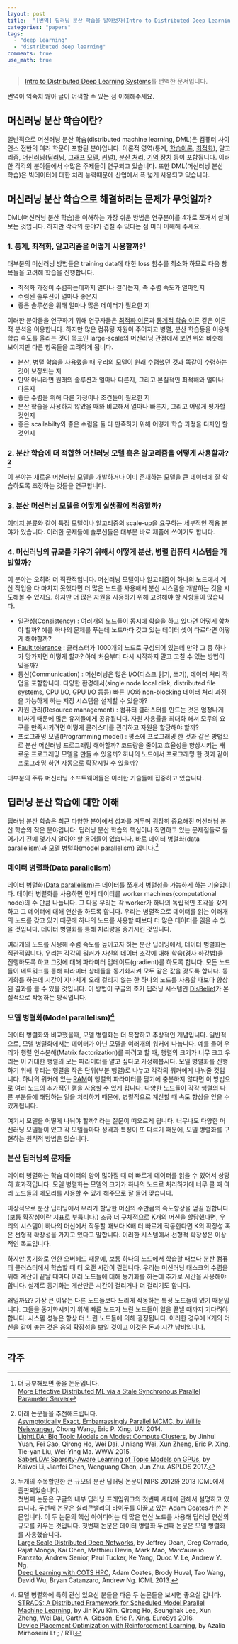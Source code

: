 ```yaml
---
layout: post
title:  "[번역] 딥러닝 분산 학습을 알아보자(Intro to Distributed Deep Learning Systems)"
categories: "papers"
tags:
  - "deep learning"
  - "distributed deep learning"
comments: true
use_math: true
---
```



> [Intro to Distributed Deep Learning Systems](https://medium.com/@Petuum/intro-to-distributed-deep-learning-systems-a2e45c6b8e7)를 번역한 문서입니다.

번역이 익숙치 않아 글이 어색할 수 있는 점 이해해주세요.

## 머신러닝 분산 학습이란?
일반적으로 머신러닝 분산 학습(distributed machine learning, DML)은 컴퓨터 사이언스 전반의 여러 학문이 포함된 분야입니다. 이론적 영역(통계, [학습이론](https://en.wikipedia.org/wiki/Computational_learning_theory), [최적화](https://en.wikipedia.org/wiki/Mathematical_optimization)), 알고리즘, [머신러닝](https://en.wikipedia.org/wiki/Machine_learning)([딥러닝](https://en.wikipedia.org/wiki/Deep_learning), [그래프 모델](https://en.wikipedia.org/wiki/Graphical_model), [커널](https://en.wikipedia.org/wiki/Kernel_method)), [분산 처리](https://en.wikipedia.org/wiki/Distributed_computing), [기억 장치](https://en.wikipedia.org/wiki/Computer_data_storage) 등이 포함됩니다. 이러한 각각의 분야들에서 수많은 주제들이 연구되고 있습니다. 또한 DML(머신러닝 분산 학습)은 빅데이터에 대한 처리 능력때문에 산업에서 폭 넓게 사용되고 있습니다.

## 머신러닝 분산 학습으로 해결하려는 문제가 무엇일까?
DML(머신러닝 분산 학습)을 이해하는 가장 쉬운 방법은 연구분야를 4개로 쪼개서 살펴보는 것입니다. 하지만 각각의 분야가 겹칠 수 있다는 점 미리 이해해 주세요.

### 1. 통계, 최적화, 알고리즘을 어떻게 사용할까?[^1]
대부분의 머신러닝 방법들은 training data에 대한 loss 함수를 최소화 하므로 다음 항목들을 고려해 학습을 진행합니다.

- 최적화 과정이 수렴하는데까지 얼마나 걸리는지, 즉 수렴 속도가 얼마인지
- 수렴된 솔루션이 얼마나 좋은지
- 좋은 솔루션을 위해 얼마나 많은 데이터가 필요한 지

이러한 분야들을 연구하기 위해 연구자들은 [최적화 이론](https://en.wikipedia.org/wiki/Mathematical_optimization)과 [통계적 학습 이론](https://en.wikipedia.org/wiki/Statistical_learning_theory) 같은 이론적 분석을 이용합니다. 하지만 많은 컴퓨팅 자원이 주어지고 병렬, 분산 학습등을 이용해 학습 속도를 올리는 것이 목표인 large-scale의 머신러닝 관점에서 보면 위와 비슷해 보이지만 다른 항목들을 고려하게 됩니다.

- 분산, 병렬 학습을 사용했을 때 우리의 모델이 원래 수렴했던 것과 똑같이 수렴하는 것이 보장되는 지
- 만약 아니라면 원래의 솔루션과 얼마나 다른지, 그리고 본질적인 최적해와 얼마나 다른지
- 좋은 수렴을 위해 다른 가정이나 조건들이 필요한 지
- 분산 학습을 사용하지 않았을 때와 비교해서 얼마나 빠른지, 그리고 어떻게 평가할 것인지
- 좋은 scailabilty와 좋은 수렴을 둘 다 만족하기 위해 어떻게 학습 과정을 디자인 할 것인지

### 2. 분산 학습에 더 적합한 머신러닝 모델 혹은 알고리즘을 어떻게 사용할까?[^2]
이 분야는 새로운 머신러닝 모델을 개발하거나 이미 존재하는 모델을 큰 데이터에 잘 학습하도록 조정하는 것들을 연구합니다.

### 3. 분산 머신러닝 모델을 어떻게 실생활에 적용할까?
[이미지 분류](https://en.wikipedia.org/wiki/Computer_vision#Recognition)와 같이 특정 모델이나 알고리즘의 scale-up을 요구하는 세부적인 적용 분야가 있습니다. 이러한 문제들에 솔루션들은 대부분 바로 제품에 쓰이기도 합니다.

### 4. 머신러닝의 규모를 키우기 위해서 어떻게 분산, 병렬 컴퓨터 시스템을 개발할까?
이 분야는 오히려 더 직관적입니다. 머신러닝 모델이나 알고리즘이 하나의 노드에서 계산 작업을 다 마치지 못했다면 더 많은 노드를 사용해서 분산 시스템을 개발하는 것을 시도해볼 수 있지요. 하지만 더 많은 자원을 사용하기 위해 고려해야 할 사항들이 많습니다.

- 일관성(Consistency) : 여러개의 노드들이 동시에 학습을 하고 있다면 어떻게 합쳐야 할까? 예를 하나의 문제를 푸는데 노드마다 갖고 있는 데이터 셋이 다르다면 어떻게 해야할까?
- [Fault tolerance](https://en.wikipedia.org/wiki/Fault_tolerance) : 클러스터가 1000개의 노드로 구성되어 있는데 만약 그 중 하나가 망가지면 어떻게 할까? 아예 처음부터 다시 시작하지 말고 고칠 수 있는 방법이 있을까?
- 통신(Communication) : 머신러닝은 많은 I/O(디스크 읽기, 쓰기), 데이터 처리 작업을 포함합니다. 다양한 환경에서(single node local disk, distributed file systems, CPU I/O, GPU I/O 등등) 빠른 I/O와 non-blocking 데이터 처리 과정을 가능하게 하는 저장 시스템을 설계할 수 있을까?
- 자원 관리(Resource management) : 컴퓨터 클러스터를 만드는 것은 엄청나게 비싸기 때문에 많은 유저들에게 공유됩니다. 자원 사용률을 최대화 해서 모두의 요구를 만족시키려면 어떻게 클러스터를 관리하고 자원을 할당해야 할까?
- 프로그래밍 모델(Programming model) : 평소에 프로그래밍 한 것과 같은 방법으로 분산 머신러닝 프로그래밍 해야할까? 코드량을 줄이고 효율성을 향상시키는 새로운 프로그래밍 모델을 만들 수 있을까? 하나의 노드에서 프로그래밍 한 것과 같이 프로그래밍 하면 자동으로 확장시킬 수 있을까?

대부분의 주류 머신러닝 소프트웨어들은 이러한 기술들에 집중하고 있습니다.

## 딥러닝 분산 학습에 대한 이해
딥러닝 분산 학습은 최근 다양한 분야에서 성과를 거두며 굉장히 중요해진 머신러닝 분산 학습의 작은 분야입니다. 딥러닝 분산 학습의 핵심이나 직면하고 있는 문제점들로 들어가기 전에 몇가지 알아야 할 용어들이 있습니다. 바로 데이터 병렬화(data parallelism)과 모델 병렬화(model parallelism) 입니다.[^3]

### 데이터 병렬화(Data parallelism)
데이터 병렬화([Data parallelism](https://en.wikipedia.org/wiki/Data_parallelism))는 데이터를 쪼개서 병렬성을 가능하게 하는 기술입니다. 데이터 병렬화를 사용하면 먼저 데이터를 worker machines(computational node)의 수 만큼 나눕니다. 그 다음 우리는 각 worker가 하나의 독립적인 조각을 갖게 하고 그 데이터에 대해 연산을 하도록 합니다. 우리는 병렬적으로 데이터를 읽는 여러개의 노드를 갖고 있기 때문에 하나의 노드를 사용할 때보다 더 많은 데이터를 읽을 수 있을 것입니다. 데이터 병렬화를 통해 처리량을 증가시킨 것입니다.

여러개의 노드를 사용해 수렴 속도를 높이고자 하는 분산 딥러닝에서, 데이터 병렬화는 직관적입니다. 우리는 각각의 워커가 자신의 데이터 조각에 대해 학습(경사 하강법)을 진행하도록 하고 그것에 대해 파라미터 업데이트(gradient)를 하도록 합니다. 모든 노드들이 네트워크를 통해 파라미터 상태들을 동기화시켜 모두 같은 값을 갖도록 합니다. 동기화를 하는데 시간이 지나치게 오래 걸리지 않는 한 하나의 노드를 사용할 때보다 향상된 결과를 볼 수 있을 것입니다. 이 방법이 구글의 초기 딥러닝 시스템인 [DisBelief](https://en.wikipedia.org/wiki/TensorFlow#DistBelief)가 본질적으로 작동하는 방식입니다.

### 모델 병렬화(Model parallelism)[^4]
데이터 병렬화와 비교했을때, 모델 병렬화는 더 복잡하고 추상적인 개념입니다. 일반적으로, 모델 병렬화에서는 데이터가 아닌 모델을 여러개의 워커에 나눕니다. 예를 들어 우리가 행렬 인수분해(Matrix factorization)를 하려고 할 때, 행렬의 크기가 너무 크고 우리는 이 거대한 행렬의 모든 파라미터를 알고 싶다고 가정해봅시다. 모델 병렬화를 진행하기 위해 우리는 행렬을 작은 단위(부분 행렬)로 나누고 각각의 워커에게 나눠줄 것입니다. 하나의 워커에 있는 [RAM](https://en.wikipedia.org/wiki/Random-access_memory)이 행렬의 파라미터를 담기에 충분하지 않다면 이 방법으로 여러 노드의 추가적인 램을 사용할 수 있게 됩니다. 다양한 노드들이 각각 행렬의 다른 부분들에 해당하는 일을 처리하기 때문에, 병렬적으로 계산할 때 속도 향상을 얻을 수 있게됩니다.

여기서 모델을 어떻게 나눠야 할까? 라는 질문이 떠오르게 됩니다. 너무나도 다양한 머신러닝 모델들이 있고 각 모델들마다 성격과 특징이 또 다르기 때문에, 모델 병렬화를 구현하는 원칙적 방법은 없습니다.

### 분산 딥러닝의 문제들
데이터 병렬화는 학습 데이터의 양이 많아질 때 더 빠르게 데이터를 읽을 수 있어서 상당히 효과적입니다. 모델 병렬화는 모델의 크기가 하나의 노드로 처리하기에 너무 클 때 여러 노드들의 메모리를 사용할 수 있게 해주므로 잘 들어 맞습니다. 

이상적으로 분산 딥러닝에서 우리가 할당한 머신의 수만큼의 속도향상을 얻길 원합니다.(보통 확장성이란 지표로 부릅니다.) 조금 더 구체적으로 K개의 머신을 할당했다면, 우리의 시스템이 하나의 머신에서 작동할 때보다 K배 더 빠르게 작동한다면 K의 확장성 혹은 선형적 확장성을 가지고 있다고 말합니다. 이러한 시스템에서 선형적 확장성은 이상적인 목표입니다.

하지만 동기화로 인한 오버헤드 때문에, 보통 하나의 노드에서 학습할 때보다 분산 컴퓨터 클러스터에서 학습할 때 더 오랜 시간이 걸립니다. 우리는 머신러닝 태스크의 수렴을 위해 계산이 끝날 때마다 여러 노드들에 대해 동기화를 하는데 추가로 시간을 사용해야 합니다. 실제로 동기화는 계산만큰 시간이 걸리거나 더 걸리기도 합니다.

왜일까요? 가장 큰 이유는 다른 노드들보다 느리게 작동하는 특정 노드들이 있기 때문입니다. 그들을 동기화시키기 위해 빠른 노드가 느린 노드들이 일을 끝낼 때까지 기다려야 합니다. 시스템 성능은 항상 더 느린 노드들에 의해 결정됩니다. 이러한 경우에 K개의 머신을 같이 놓는 것은 음의 확장성을 보일 것이고 이것은 돈과 시간 낭비입니다.

-------
## 각주

[^1]: 더 공부해보면 좋을 논문입니다.<br/>[More Effective Distributed ML via a Stale Synchronous Parallel Parameter Server](http://www.cs.cmu.edu/~seunghak/SSPTable_NIPS2013.pdf)
[^2]: 아래 논문들을 추천해드립니다.<br/>[Asymptotically Exact, Embarrassingly Parallel MCMC, by Willie Neiswanger](https://arxiv.org/abs/1311.4780), Chong Wang, Eric P. Xing. UAI 2014.<br/>[LightLDA: Big Topic Models on Modest Compute Clusters](https://arxiv.org/abs/1412.1576), by Jinhui Yuan, Fei Gao, Qirong Ho, Wei Dai, Jinliang Wei, Xun Zheng, Eric P. Xing, Tie-yan Liu, Wei-Ying Ma. WWW 2015.<br/>[SaberLDA: Sparsity-Aware Learning of Topic Models on GPUs](https://arxiv.org/abs/1610.02496), by Kaiwei Li, Jianfei Chen, Wenguang Chen, Jun Zhu. ASPLOS 2017.
[^3]: 두개의 주목할만한 큰 규모의 분산 딥러닝 논문이 NIPS 2012와 2013 ICML에서 출판되었습니다.<br/>첫번째 논문은 구글의 내부 딥러닝 프레임워크의 첫번째 세대에 관해서 설명하고 있습니다. 두번째 논문은 실리콘밸리의 바이두를 이끌고 있는 Adam Coates가 쓴 논문입니다. 이 두 논문의 핵심 아이디어는 더 많은 연산 노드를 사용해 딥러닝 연산의 규모를 키우는 것입니다. 첫번째 논문은 데이터 병렬화 두번째 논문은 모델 병렬화를 사용했습니다.<br/>[Large Scale Distributed Deep Networks](https://static.googleusercontent.com/media/research.google.com/en//archive/large_deep_networks_nips2012.pdf), by Jeffrey Dean, Greg Corrado, Rajat Monga, Kai Chen, Matthieu Devin, Mark Mao, Marc’aurelio Ranzato, Andrew Senior, Paul Tucker, Ke Yang, Quoc V. Le, Andrew Y. Ng.<br/>[Deep Learning with COTS HPC](http://proceedings.mlr.press/v28/coates13.pdf), Adam Coates, Brody Huval, Tao Wang, David Wu, Bryan Catanzaro, Andrew Ng. ICML 2013.
[^4]: 모델 병렬화에 특히 관심 있으신 분들을 다음 두 논문들을 보시면 좋으실 겁니다.<br/>[STRADS: A Distributed Framework for Scheduled Model Parallel Machine Learning](http://www.cs.cmu.edu/~epxing/papers/2016/Kim_etal_EuroSys16.pdf), by Jin Kyu Kim, Qirong Ho, Seunghak Lee, Xun Zheng, Wei Dai, Garth A. Gibson, Eric P. Xing. EuroSys 2016.<br/>[Device Placement Optimization with Reinforcement Learning](https://arxiv.org/abs/1706.04972), by Azalia Mirhoseini Lt ; / RTI